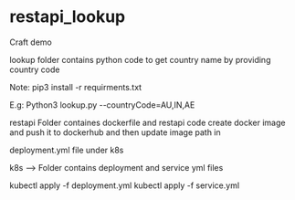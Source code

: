 # restapi_lookup

Craft demo 

lookup folder contains python code to get country name by providing country code 

Note: pip3 install -r requirments.txt

E.g: Python3 lookup.py --countryCode=AU,IN,AE

restapi Folder containes dockerfile and restapi code 
create docker image and push it to dockerhub and then update image path in 

deployment.yml file under k8s 

k8s --> Folder contains deployment and service yml files

kubectl apply -f deployment.yml 
kubectl apply -f service.yml 
